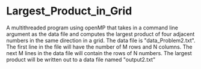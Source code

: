 # Largest_Product_in_Grid
A multithreaded program using openMP that takes in a command line argument as the data file and computes the largest product
of four adjacent numbers in the same direction in a grid.
The data file is "data_Problem2.txt".
The first line in the file will have the number of M rows and N columns. The next M lines in the
data file will contain the rows of N numbers.
The largest product will be written out to a data file named "output2.txt"
